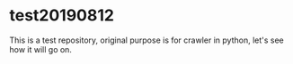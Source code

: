 # test20190812
This is a test repository, original purpose is for crawler in python, let's see how it will go on.
